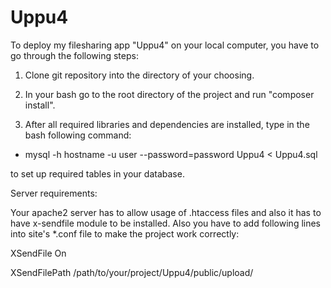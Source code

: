 Uppu4
=====
To deploy my filesharing app "Uppu4" on your local computer, you have to go through the following steps:

1. Clone git repository into the directory of your choosing.

2. In your bash go to the root directory of the project and run "composer install".

3. After all required libraries and dependencies are installed, type in the bash following command:

* mysql -h hostname -u user --password=password Uppu4 < Uppu4.sql

to set up required tables in your database.

Server requirements:

Your apache2 server has to allow usage of .htaccess files and also it has to have x-sendfile module to be installed.
Also you have to add following lines into site's *.conf file to make the project work correctly:

XSendFile On

XSendFilePath /path/to/your/project/Uppu4/public/upload/